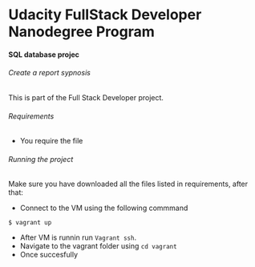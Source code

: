 # Udacity FullStack Developer Nanodegree Program
#### SQL database projec
###### Create a report sypnosis
This is part of the Full Stack Developer project. 

###### Requirements
- You require the file


###### Running the project
Make sure you have downloaded all the files listed in requirements, after that: 
- Connect to the VM using the following commmand 
```
$ vagrant up
```
- After VM is runnin run `Vagrant ssh`.
- Navigate to the vagrant folder using `cd vagrant`
- Once succesfully 
